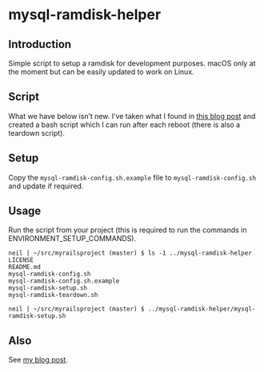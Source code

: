 # mysql-ramdisk-helper

## Introduction

Simple script to setup a ramdisk for development purposes. macOS only at the moment but can be easily updated to work on Linux.

## Script

What we have below isn’t new. I’ve taken what I found in [this blog post](http://kotega.com/blog/2010/apr/12/mysql-ramdisk-osx/) and created a bash script which I can run after each reboot (there is also a teardown script).

## Setup

Copy the `mysql-ramdisk-config.sh.example` file to `mysql-ramdisk-config.sh` and update if required.

## Usage

Run the script from your project (this is required to run the commands in ENVIRONMENT_SETUP_COMMANDS).

```
neil | ~/src/myrailsproject (master) $ ls -1 ../mysql-ramdisk-helper
LICENSE
README.md
mysql-ramdisk-config.sh
mysql-ramdisk-config.sh.example
mysql-ramdisk-setup.sh
mysql-ramdisk-teardown.sh

neil | ~/src/myrailsproject (master) $ ../mysql-ramdisk-helper/mysql-ramdisk-setup.sh
```

## Also

See [my blog post](https://neil.bar/mysql-in-memory-for-faster-testing-41bdafb1e0a9).
